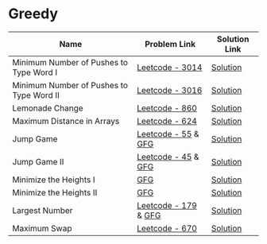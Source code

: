 # Greedy


| Name       | Problem Link                       | Solution Link                      |
|--------------------|------------------------------------|-----------------------------------|
| Minimum Number of Pushes to Type Word I          | [Leetcode - 3014](https://leetcode.com/problems/minimum-number-of-pushes-to-type-word-i/description/)                | [Solution](https://github.com/moinhameed27/Ultimate-DSA/blob/main/Greedy/Minimum%20Number%20of%20Pushes%20to%20Type%20Word%20I.cpp)              |
| Minimum Number of Pushes to Type Word II          | [Leetcode - 3016](https://leetcode.com/problems/minimum-number-of-pushes-to-type-word-ii/description/)                | [Solution](https://github.com/moinhameed27/Ultimate-DSA/blob/main/Greedy/Minimum%20Number%20of%20Pushes%20to%20Type%20Word%20II.java)              |
| Lemonade Change          | [Leetcode - 860](https://leetcode.com/problems/lemonade-change/description/)                | [Solution](https://github.com/moinhameed27/Ultimate-DSA/blob/main/Greedy/Lemonade%20Change.java)              |
| Maximum Distance in Arrays          | [Leetcode - 624](https://leetcode.com/problems/maximum-distance-in-arrays/)                | [Solution](https://github.com/moinhameed27/Ultimate-DSA/blob/main/Greedy/Maximum%20Distance%20in%20Arrays.cpp)              |
| Jump Game          | [Leetcode - 55](https://leetcode.com/problems/jump-game/description/) & [GFG](https://www.geeksforgeeks.org/problems/jump-game/1)                | [Solution](https://github.com/moinhameed27/Ultimate-DSA/blob/main/Greedy/Jump%20Game.cpp)              |
| Jump Game II         | [Leetcode - 45](https://leetcode.com/problems/jump-game-ii/description/) & [GFG](https://www.geeksforgeeks.org/problems/minimum-number-of-jumps-1587115620/1)                | [Solution](https://github.com/moinhameed27/Ultimate-DSA/blob/main/Greedy/Jump%20Game%20II.cpp)              |
| Minimize the Heights I         | [GFG](https://www.geeksforgeeks.org/problems/minimize-the-heights-i/1)                | [Solution](https://github.com/moinhameed27/Ultimate-DSA/blob/main/Greedy/Minimize%20the%20Heights%20I.cpp)              |
| Minimize the Heights II          | [GFG](https://www.geeksforgeeks.org/problems/minimize-the-heights3351/1)                | [Solution](https://github.com/moinhameed27/Ultimate-DSA/blob/main/Greedy/Minimize%20the%20Heights%20II.cpp)              |
| Largest Number         | [Leetcode - 179](https://leetcode.com/problems/largest-number/) & [GFG](https://www.geeksforgeeks.org/problems/largest-number-formed-from-an-array1117/1)                | [Solution](https://github.com/moinhameed27/Ultimate-DSA/blob/main/Greedy/Largest%20Number.cpp)              |  
| Maximum Swap          | [Leetcode - 670](https://leetcode.com/problems/maximum-swap/description/)                | [Solution](https://github.com/moinhameed27/Ultimate-DSA/blob/main/Greedy/Maximum%20Swap.cpp)              |
